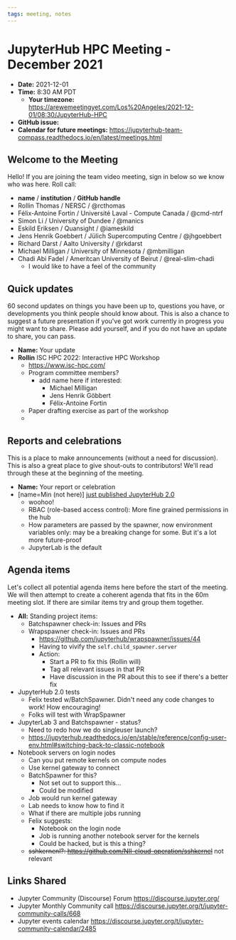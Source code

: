 ```yaml
---
tags: meeting, notes
---
```


# JupyterHub HPC Meeting - December 2021

- **Date:** 2021-12-01
- **Time:** 8:30 AM PDT
  - **Your timezone:** https://arewemeetingyet.com/Los%20Angeles/2021-12-01/08:30/JupyterHub-HPC
- **GitHub issue:**
- **Calendar for future meetings:** https://jupyterhub-team-compass.readthedocs.io/en/latest/meetings.html

## Welcome to the Meeting

Hello! If you are joining the team video meeting, sign in below so we know who was here. Roll call:

- **name** / **institution** / **GitHub handle**
- Rollin Thomas / NERSC / @rcthomas
- Félix-Antoine Fortin / Université Laval - Compute Canada / @cmd-ntrf
- Simon Li / University of Dundee / @manics
- Eskild Eriksen / Quansight / @iameskild
- Jens Henrik Goebbert / Jülich Supercomputing Centre / @jhgoebbert
- Richard Darst / Aalto University / @rkdarst
- Michael Milligan / University of Minnesota / @mbmilligan
- Chadi Abi Fadel / Ameritcan University of Beirut / @real-slim-chadi
    - I would like to have a feel of the community

## Quick updates

60 second updates on things you have been up to, questions you have, or developments you think people should know about. This is also a chance to suggest a future presentation if you've got work currently in progress you might want to share. Please add yourself, and if you do not have an update to share, you can pass.

- **Name:** Your update
- **Rollin** ISC HPC 2022: Interactive HPC Workshop
    - https://www.isc-hpc.com/
    - Program committee members?
        - add name here if interested:
            - Michael Milligan
            - Jens Henrik Göbbert
            - Félix-Antoine Fortin
    - Paper drafting exercise as part of the workshop
    - 

## Reports and celebrations

This is a place to make announcements (without a need for discussion). This is also a great place to give shout-outs to contributors! We'll read through these at the beginning of the meeting.

- **Name:** Your report or celebration
- [name=Min (not here)] [just published JupyterHub 2.0](https://blog.jupyter.org/jupyterhub-2-0-7a038715e96d)
    - woohoo!
    - RBAC (role-based access control): More fine grained permissions in the hub
    - How parameters are passed by the spawner, now environment variables only: may be a breaking change for some.  But it's a lot more future-proof
    - JupyterLab is the default

## Agenda items

Let's collect all potential agenda items here before the start of the meeting. We will then attempt to create a coherent agenda that fits in the 60m meeting slot. If there are similar items try and group them together.
 
- **All:** Standing project items:
    - Batchspawner check-in: Issues and PRs
    - Wrapspawner check-in: Issues and PRs
        - https://github.com/jupyterhub/wrapspawner/issues/44
        - Having to vivify the `self.child_spawner.server`
        - Action:
            - Start a PR to fix this (Rollin will)
            - Tag all relevant issues in that PR
            - Have discussion in the PR about this to see if there's a better fix 
- JupyterHub 2.0 tests
    - Felix tested w/BatchSpawner.  Didn't need any code changes to work!  How encouraging!
    - Folks will test with WrapSpawner
- JupyterLab 3 and Batchspawner - status?
    - Need to redo how we do singleuser launch?
    - https://jupyterhub.readthedocs.io/en/stable/reference/config-user-env.html#switching-back-to-classic-notebook
- Notebook servers on login nodes
    - Can you put remote kernels on compute nodes
    - Use kernel gateway to connect
    - BatchSpawner for this?
        - Not set out to support this...
        - Could be modified
    - Job would run kernel gateway
    - Lab needs to know how to find it
    - What if there are multiple jobs running
    - Felix suggests:
        - Notebook on the login node
        - Job is running another notebook server for the kernels
        - Could be hacked, but is this a thing?
    - ~~sshkernenl?: https://github.com/NII-cloud-operation/sshkernel~~ not relevant


## Links Shared

- Jupyter Community (Discourse) Forum https://discourse.jupyter.org/
- Jupyter Monthly Community call https://discourse.jupyter.org/t/jupyter-community-calls/668
- Jupyter events calendar https://discourse.jupyter.org/t/jupyter-community-calendar/2485


